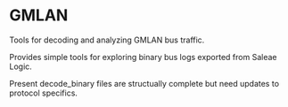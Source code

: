 # GMLAN

Tools for decoding and analyzing GMLAN bus traffic. 

Provides simple tools for exploring binary bus logs exported from Saleae Logic. 

Present decode_binary files are structually complete but need updates to protocol specifics. 
